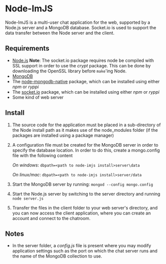 Node-ImJS
===
Node-ImJS is a multi-user chat application for the web, supported by a Node.js server and a MongoDB database. Socket.io is used to support the data transfer between the Node server and the client.

Requirements
---
  - [Node.js](http://nodejs.org) __Note__: The socket.io package requires node be compiled with SSL support in order to use the _crypt_ package. This can be done by downloading the OpenSSL library before `make`'ing Node.
  - [MongoDB](http://www.mongodb.org/)
  - The [node-mongodb-native](https://github.com/christkv/node-mongodb-native) package, which can be installed using either _npm_ or _ryppi_
  - The [socket.io](http://socket.io/) package, which can be installed using either _npm_ or _ryppi_
  - Some kind of web server

Install
--- 

  1. The source code for the application must be placed in a sub-directory of the Node install path as it makes use of the node_modules folder (if the packages are installed using a package manager)
  2. A configuration file must  be created for the MongoDB server in order to specify the database location. In order to do this, create a mongo.config file with the following content

     _On windows_: `dbpath=<path to node-imjs install>server\data`
   
     _On linux/mac_: `dbpath=<path to node-imjs install>server/data`

  3. Start the MongoDB server by running: `mongod --config mongo.config`

  4. Start the Node.js server by switching to the server directory and running `node server.js`

  5. Transfer the files in the client folder to your web server's directory, and you can now access the client application, where you can create an account and connect to the chatroom.

Notes
---

  - In the server folder, a _config.js_ file is present where you may modify application settings such as the port on which the chat server runs and the name of the MongoDB collection to use.
  